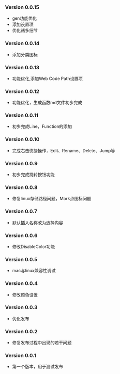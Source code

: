 ### Version 0.0.15
- gen功能优化
- 添加设置项
- 优化诸多细节

### Version 0.0.14
- 添加分类图标

### Version 0.0.13
- 功能优化,添加Web Code Path设置项

### Version 0.0.12
- 功能优化，生成函数md文件初步完成

### Version 0.0.11
- 初步完成Line，Function的添加

### Version 0.0.10
- 完成右击快捷操作，Edit、Rename、Delete、Jump等

### Version 0.0.9
- 初步完成跳转按钮功能

### Version 0.0.8
- 修复linux存储路径问题，Mark点图标问题

### Version 0.0.7
- 默认插入名称改为选择内容

### Version 0.0.6
- 修改DisableColor功能 

### Version 0.0.5
- mac与linux兼容性调试   

### Version 0.0.4
- 修改颜色设置   

### Version 0.0.3
- 优化发布   

### Version 0.0.2
- 修复发布过程中出现的若干问题   

### Version 0.0.1
- 第一个版本，用于测试发布   
